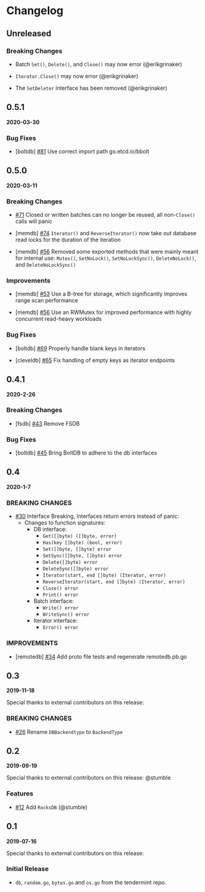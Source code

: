 # Changelog

## Unreleased

### Breaking Changes

- Batch `Set()`, `Delete()`, and `Close()` may now error (@erikgrinaker)

- `Iterator.Close()` may now error (@erikgrinaker)

- The `SetDeleter` interface has been removed (@erikgrinaker)

## 0.5.1

**2020-03-30**

### Bug Fixes

- [boltdb] [\#81](https://github.com/tendermint/tm-db/pull/81) Use correct import path go.etcd.io/bbolt

## 0.5.0

**2020-03-11**

### Breaking Changes

- [\#71](https://github.com/tendermint/tm-db/pull/71) Closed or written batches can no longer be reused, all non-`Close()` calls will panic

- [memdb] [\#74](https://github.com/tendermint/tm-db/pull/74) `Iterator()` and `ReverseIterator()` now take out database read locks for the duration of the iteration

- [memdb] [\#56](https://github.com/tendermint/tm-db/pull/56) Removed some exported methods that were mainly meant for internal use: `Mutex()`, `SetNoLock()`, `SetNoLockSync()`, `DeleteNoLock()`, and `DeleteNoLockSync()`

### Improvements

- [memdb] [\#53](https://github.com/tendermint/tm-db/pull/53) Use a B-tree for storage, which significantly improves range scan performance

- [memdb] [\#56](https://github.com/tendermint/tm-db/pull/56) Use an RWMutex for improved performance with highly concurrent read-heavy workloads

### Bug Fixes

- [boltdb] [\#69](https://github.com/tendermint/tm-db/pull/69) Properly handle blank keys in iterators

- [cleveldb] [\#65](https://github.com/tendermint/tm-db/pull/65) Fix handling of empty keys as iterator endpoints

## 0.4.1

**2020-2-26**

### Breaking Changes

- [fsdb] [\#43](https://github.com/tendermint/tm-db/pull/43) Remove FSDB

### Bug Fixes

- [boltdb] [\#45](https://github.com/tendermint/tm-db/pull/45) Bring BoltDB to adhere to the db interfaces

## 0.4

**2020-1-7**

### BREAKING CHANGES

- [\#30](https://github.com/tendermint/tm-db/pull/30) Interface Breaking, Interfaces return errors instead of panic:
  - Changes to function signatures:
    - DB interface:
      - `Get([]byte) ([]byte, error)`
      - `Has(key []byte) (bool, error)`
      - `Set([]byte, []byte) error`
      - `SetSync([]byte, []byte) error`
      - `Delete([]byte) error`
      - `DeleteSync([]byte) error`
      - `Iterator(start, end []byte) (Iterator, error)`
      - `ReverseIterator(start, end []byte) (Iterator, error)`
      - `Close() error`
      - `Print() error`
    - Batch interface:
      - `Write() error`
      - `WriteSync() error`
    - Iterator interface:
      - `Error() error`

### IMPROVEMENTS

- [remotedb] [\#34](https://github.com/tendermint/tm-db/pull/34) Add proto file tests and regenerate remotedb.pb.go

## 0.3

**2019-11-18**

Special thanks to external contributors on this release:

### BREAKING CHANGES

- [\#26](https://github.com/tendermint/tm-db/pull/26/files) Rename `DBBackendtype` to `BackendType`

## 0.2

**2019-09-19**

Special thanks to external contributors on this release: @stumble

### Features

- [\#12](https://github.com/tendermint/tm-db/pull/12) Add `RocksDB` (@stumble)

## 0.1

**2019-07-16**

Special thanks to external contributors on this release:

### Initial Release

- `db`, `random.go`, `bytes.go` and `os.go` from the tendermint repo.
